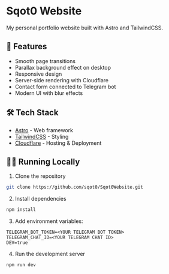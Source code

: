 # Sqot0 Website

My personal portfolio website built with Astro and TailwindCSS.

## 🚀 Features

- Smooth page transitions
- Parallax background effect on desktop
- Responsive design
- Server-side rendering with Cloudflare
- Contact form connected to Telegram bot
- Modern UI with blur effects

## 🛠️ Tech Stack

- [Astro](https://astro.build/) - Web framework
- [TailwindCSS](https://tailwindcss.com/) - Styling
- [Cloudflare](https://www.cloudflare.com/) - Hosting & Deployment

## 🏃‍♂️ Running Locally

1. Clone the repository

```bash
git clone https://github.com/sqot0/Sqot0Website.git
```

2. Install dependencies

```bash
npm install
```

3. Add environment variables:

```env
TELEGRAM_BOT_TOKEN=<YOUR TELEGRAM BOT TOKEN>
TELEGRAM_CHAT_ID=<YOUR TELEGRAM CHAT ID>
DEV=true
```

4. Run the development server

```bash
npm run dev
```